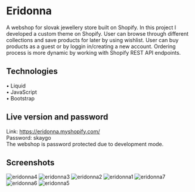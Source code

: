 # Eridonna
A webshop for slovak jewellery store built on Shopify. In this project I developed a custom theme on Shopify. User can browse through different collections and save products for later by using wishlist. User can buy products as a guest or by loggin in/creating a new account.
Ordering process is more dynamic by working with Shopify REST API endpoints.

## Technologies
• Liquid <br /> • JavaScript <br /> • Bootstrap

## Live version and password
Link: https://eridonna.myshopify.com/ <br />
Password: skaygo <br />
The webshop is password protected due to development mode. 


## Screenshots

![eridonna4](https://github.com/mgradzka/eridonna/assets/93905513/3ab92daf-7843-474c-b7af-17b9e27c0606)
![eridonna3](https://github.com/mgradzka/eridonna/assets/93905513/1e6db0d6-105a-4cca-8a52-2986fefd7c7d)
![eridonna2](https://github.com/mgradzka/eridonna/assets/93905513/b12bcb4f-f6fd-460a-adaf-eab937663401)
![eridonna1](https://github.com/mgradzka/eridonna/assets/93905513/e3cd362a-b0f9-45e8-8453-968d66bcd26e)
![eridonna7](https://github.com/mgradzka/eridonna/assets/93905513/e764fe66-95de-4e34-80a8-2ecf32268b72)
![eridonna6](https://github.com/mgradzka/eridonna/assets/93905513/19ef084e-3fc8-4a4b-a61c-24f73de7a062)
![eridonna5](https://github.com/mgradzka/eridonna/assets/93905513/06daa131-ced9-4c5c-a63f-59b28d41b44e)

